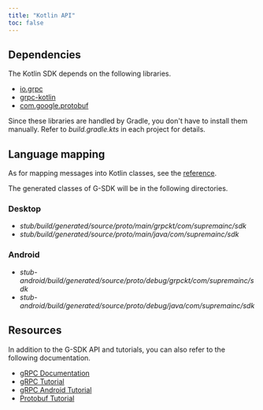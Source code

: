 ```yaml
---
title: "Kotlin API"
toc: false
---
```


## Dependencies

The Kotlin SDK depends on the following libraries.

* [io.grpc](https://mvnrepository.com/artifact/io.grpc)
* [grpc-kotlin](https://github.com/grpc/grpc-kotlin)
* [com.google.protobuf](https://mvnrepository.com/artifact/com.google.protobuf/protobuf-java)

Since these libraries are handled by Gradle, you don't have to install them manually. Refer to _build.gradle.kts_ in each project for details.

## Language mapping

As for mapping messages into Kotlin classes, see the [reference](https://developers.google.com/protocol-buffers/docs/reference/kotlin-generated#message).

The generated classes of G-SDK will be in the following directories.

### Desktop

* _stub/build/generated/source/proto/main/grpckt/com/supremainc/sdk_
* _stub/build/generated/source/proto/main/java/com/supremainc/sdk_

### Android

* _stub-android/build/generated/source/proto/debug/grpckt/com/supremainc/sdk_
* _stub-android/build/generated/source/proto/debug/java/com/supremainc/sdk_

## Resources

In addition to the G-SDK API and tutorials, you can also refer to the following documentation. 

* [gRPC Documentation](https://javadocs.dev/io.grpc/grpc-kotlin-stub/1.1.0/index.html)
* [gRPC Tutorial](https://grpc.io/docs/languages/kotlin/)
* [gRPC Android Tutorial](https://grpc.io/docs/platforms/android/kotlin/)
* [Protobuf Tutorial](https://developers.google.com/protocol-buffers/docs/kotlintutorial)



